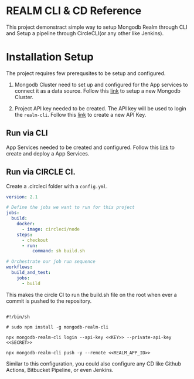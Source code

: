 
# REALM CLI & CD Reference 

This project demonstract simple way to setup Mongodb Realm through CLI and Setup a pipeline through CircleCLI(or any other like Jenkins).

# Installation Setup
The project requires few prerequsites to be setup and configured. 

1. Mongodb Cluster need to set up and configured for the App services to connect it as a data source. Follow this [link](./MONGODB_CLUSTER.md) to setup a new Mongodb Cluster.

2. Project API key needed to be created. The API key will be used to login the `realm-cli`. Follow this [link](./API_KEY.md) to create a new API Key.




## Run via CLI

App Services needed to be created and configured. Follow this [link](./ATLAS_BACKEND.md) to create and deploy a App Services.


## Run via CIRCLE CI.

Create a .circleci folder with a `config.yml`.

```yml
version: 2.1

# Define the jobs we want to run for this project
jobs:
  build:
    docker:
      - image: circleci/node
    steps:
      - checkout
      - run:
          command: sh build.sh

# Orchestrate our job run sequence
workflows:
  build_and_test:
    jobs:
      - build

```

This makes the circle CI to run the build.sh file on the root when ever a commit is pushed to the repository.

```shell

#!/bin/sh

# sudo npm install -g mongodb-realm-cli

npx mongodb-realm-cli login --api-key <<KEY>> --private-api-key <<SECRET>>

npx mongodb-realm-cli push -y --remote <<REALM_APP_ID>>

```

Similar to this configuration, you could also configure any CD like Github Actions, Bitbucket Pipeline, or even Jenkins.